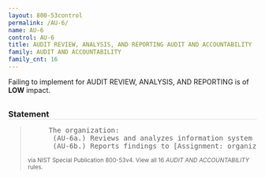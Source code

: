 ```yaml
---
layout: 800-53control
permalink: /AU-6/
name: AU-6
control: AU-6
title: AUDIT REVIEW, ANALYSIS, AND REPORTING AUDIT AND ACCOUNTABILITY
family: AUDIT AND ACCOUNTABILITY
family_cnt: 16
---
```

<p class="text-info">Failing to implement for AUDIT REVIEW, ANALYSIS, AND REPORTING is of <b>LOW</b> impact.</p>

<h3 style="border-bottom:1px solid #ddd;margin:30px 0 8px 0;">Statement</h3>
<blockquote>
<pre>     The organization: 
      (AU-6a.) Reviews and analyzes information system audit records [Assignment: organization-defined frequency] for indications of [Assignment: organization-defined inappropriate or unusual activity]; and 
      (AU-6b.) Reports findings to [Assignment: organization-defined personnel or roles]. 
</pre>
<p><small>via NIST Special Publication 800-53v4. View all 16 <i>AUDIT AND ACCOUNTABILITY</i> rules. <a href="/cce/ssg/group/$Group_id"><span class="glyphicon glyphicon-link"></span></a> </small></p>
</blockquote>

